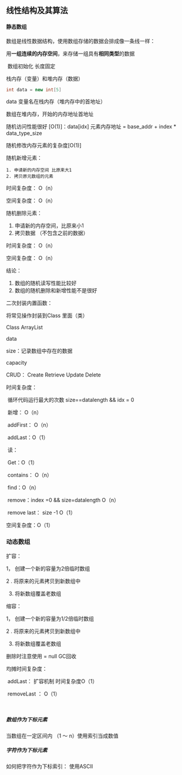 ## 线性结构及其算法

#### 静态数组

数组是线性数据结构，使用数组存储的数据会排成像一条线一样：

用**一组连续的内存空间**，来存储一组具有**相同类型**的数据

​	数组初始化 长度固定

栈内存（变量）和堆内存（数据）

```java
int data = new int[5]
```

data 变量名在栈内存（堆内存中的首地址）

数组在堆内存，开始的内存地址首地址

随机访问性能很好 [O(1)]：data[idx] 元素内存地址 = base_addr + index * data_type_size

随机修改内存元素的复杂度[O(1)]



随机新增元素：

	1. 申请新的内存空间 比原来大1
	2. 拷贝原元数组的元素



时间复杂度： O（n）

空间复杂度： O（n）

随机删除元素：

1. 申请新的内存空间，比原来小1
2. 拷贝数据 （不包含之前的数据）



时间复杂度： O（n）

空间复杂度： O（n）



结论：

1. 数组的随机读写性能比较好
2. 数组的随机删除和新增性能不是很好



二次封装内置函数：

将常见操作封装到Class 里面（类）



Class ArrayList

data

size：记录数组中存在的数据

capacity

CRUD： Create Retrieve Update Delete



时间复杂度：

​	循环代码运行最大的次数 size==datalength && idx = 0

​	新增： O（n）

​	addFirst： O（n）

​	addLast：O（1）

​	读：

​	Get：O（1）

​	contains： O（n）

​	find：O（n）

​	remove：index =0 && size=datalength O（n）

​	remove last： size -1 O（1）





空间复杂度：O（1）

### 动态数组



扩容：

1， 创建一个新的容量为2倍临时数组

2 .  将原来的元素拷贝到新数组中

3. 将新数组覆盖老数组



缩容：

1， 创建一个新的容量为1/2倍临时数组

2 .  将原来的元素拷贝到新数组中

3. 将新数组覆盖老数组



删除时注意使用 = null GC回收



均摊时间复杂度：

​	addLast： 扩容机制 时间复杂度O（1）

​	removeLast ： O（1）

​	



##### 数组作为下标元素

当数组在一定区间内 （1 ～ n）使用索引当成数值



##### 字符作为下标元素

如何把字符作为下标索引： 使用ASCII



























